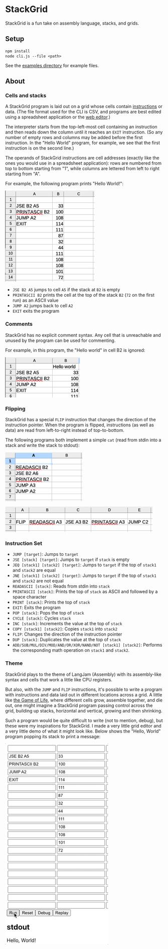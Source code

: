 # StackGrid

StackGrid is a fun take on assembly language, stacks, and grids.

## Setup

```shell
npm install
node cli.js --file <path>
```

See the [examples directory](./examples/) for example files.

## About

### Cells and stacks

A StackGrid program is laid out on a grid whose cells contain [instructions](#instruction-set) or data. (The file format used for the CLI is CSV, and programs are best edited using a spreadsheet application or the [web editor](./web/).)

The interpreter starts from the top-left-most cell containing an instruction and then reads down the column until it reaches an `EXIT` instruction. (So any number of empty rows and columns may be added before the first instruction. In the "Hello World" program, for example, we see that the first instruction is on the second line.)

The operands of StackGrid instructions are cell addresses (exactly like the ones you would use in a spreadsheet application): rows are numbered from top to bottom starting from "1", while columns are lettered from left to right starting from "A".

For example, the following program prints "Hello World!":

![hello world](./images/hello-world.png)

- `JSE B2 A5` jumps to cell `A5` if the stack at `B2` is empty
- `PRINTASCII B2` prints the cell at the top of the stack `B2` (`72` on the first run) as an ASCII value
- `JUMP A2` jumps back to cell `A2`
- `EXIT` exits the program

### Comments

StackGrid has no explicit comment syntax. Any cell that is unreachable and unused by the program can be used for commenting.

For example, in this program, the "Hello world" in cell B2 is ignored:

![hello-world-comment](images/hello-world-comment.png)

### Flipping

StackGrid has a special `FLIP` instruction that changes the direction of the instruction pointer. When the program is flipped, instructions (as well as data) are read from left-to-right instead of top-to-bottom.

The following programs both implement a simple `cat` (read from stdin into a stack and write the stack to stdout):

![cat](images/cat.png)

![cat-flipped](images/cat-flipped.png)

### Instruction Set

- `JUMP [target]`: Jumps to `target`
- `JSE [stack] [target]`: Jumps to `target` if `stack` is empty
- `JEQ [stack1] [stack2] [target]`: Jumps to `target` if the top of `stack1` and `stack2` are equal
- `JNE [stack1] [stack2] [target]`: Jumps to `target` if the top of `stack1` and `stack2` are not equal
- `READASCII [stack]`: Reads from stdin into `stack`
- `PRINTASCII [stack]`: Prints the top of `stack` as ASCII and followed by a space character
- `PRINT [stack]`: Prints the top of `stack`
- `EXIT`: Exits the program
- `POP [stack]`: Pops the top of `stack`
- `CYCLE [stack]`: Cycles `stack`
- `INC [stack]`: Increments the value at the top of `stack`
- `COPY [stack1] [stack2]`: Copies `stack1` into `stack2`
- `FLIP`: Changes the direction of the instruction pointer
- `DUP [stack]`: Duplicates the value at the top of `stack`
- `ADD/SUB/MUL/DIV/MOD/AND/OR/XOR/NAND/NOT [stack1] [stack2]`: Performs the corresponding math operation on `stack1` and `stack2`.

### Theme

StackGrid plays to the theme of LangJam (Assembly) with its assembly-like syntax and cells that work a little like CPU registers.

But also, with the `JUMP` and `FLIP` instructions, it's possible to write a program with instructions and data laid out in different locations across a grid. A little like [the Game of Life](https://en.wikipedia.org/wiki/Conway%27s_Game_of_Life), where different cells grow, assemble together, and die out, one might imagine a StackGrid program passing control across the grid, building up stacks, horizontal and vertical, growing and then shrinking.

Such a program would be quite difficult to write (not to mention, debug), but these were my inspirations for StackGrid. I made a very little grid editor and a very little demo of what it might look like. Below shows the "Hello, World" program popping its stack to print a message:

![stack-grid](images/stackgrid.gif)
